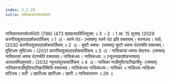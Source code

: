 ```yaml
---
index: 3.2.29
sutra: नासिकास्तनयोर्ध्माधेटोः

---
```

 नासिकास्तनयोर्ध्माधेटोः (796) (473 खश्प्रत्ययविधिसूत्रम् ॥ 3 । 2 । 1 आ. 15 सूत्रम्) (2029 करणीयसूत्रपाठदर्शकवार्तिकम् ॥ 1 ॥) - स्तने धेटः- (भाष्यम्) स्तने धेट इति वक्तव्यम्। स्तनंधयः। ततो, (2030 करणीयसूत्रपाठदर्शकवार्तिकम् ॥ 2 ॥) - मुष्टौ ध्मश्च- (भाष्यम्) मुष्टौ ध्मश्च धेटश्चेति वक्तव्यम्। मुष्टिंधमः मुष्टिंधयः। (2031 करणीयसूत्रपाठदर्शकवार्तिकम् ॥ 3 ॥) - नासिकायां ध्मश्च धेष्टश्च- (भाष्यम्) नासिकायां ध्मश्च धेटश्चेति वक्तव्यम्। नासिकंधमः। नासिकंधयः ॥ (न्यूनताप्रदर्शकभाष्यम्) अत्यल्पमिदमुच्यते। (2032 न्यूनतापूरकवार्तिकम् ॥ 4 ॥) - नासिका नाडीमुष्टिघटीखारीषु- (भाष्यम्) नासिकानाडीमुष्टिघटीखारीष्विति वक्तव्यम्। नासिकंधयः नासिकंधमः। नासिका ॥ नाडिंधयः नाडिंधमः घटिंधयः। घटी ॥ खारिंधयः खारिंधमः। खारी ॥ नासिकास्तन ॥ 29 ॥ 